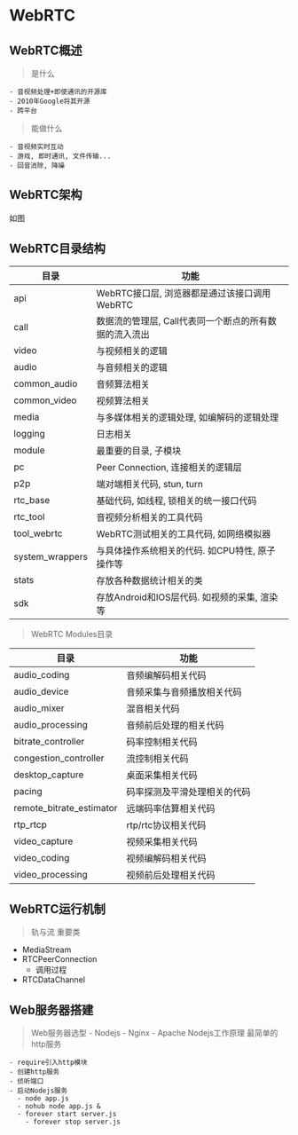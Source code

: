 # WebRTC

## WebRTC概述
  > 是什么

    - 音视频处理+即使通讯的开源库
    - 2010年Google将其开源
    - 跨平台
  > 能做什么

    - 音视频实时互动
    - 游戏, 即时通讯, 文件传输...
    - 回音消除, 降噪
## WebRTC架构
如图
## WebRTC目录结构
| 目录 | 功能 |
| ---- | ---- |
| api | WebRTC接口层, 浏览器都是通过该接口调用WebRTC |
| call | 数据流的管理层, Call代表同一个断点的所有数据的流入流出 |
| video | 与视频相关的逻辑 |
|audio|与音频相关的逻辑|
|common_audio|音频算法相关|
|common_video|视频算法相关|
|media|与多媒体相关的逻辑处理, 如编解码的逻辑处理|
|logging|日志相关|
|module|最重要的目录, 子模块|
|pc|Peer Connection, 连接相关的逻辑层|
|p2p|端对端相关代码, stun, turn|
|rtc_base|基础代码, 如线程, 锁相关的统一接口代码|
|rtc_tool|音视频分析相关的工具代码|
|tool_webrtc|WebRTC测试相关的工具代码, 如网络模拟器|
|system_wrappers|与具体操作系统相关的代码. 如CPU特性, 原子操作等|
|stats|存放各种数据统计相关的类|
|sdk|存放Android和IOS层代码. 如视频的采集, 渲染等|
> WebRTC Modules目录

|目录|功能|
|---|---|
|audio_coding|音频编解码相关代码|
|audio_device|音频采集与音频播放相关代码|
|audio_mixer|混音相关代码|
|audio_processing|音频前后处理的相关代码|
|bitrate_controller|码率控制相关代码|
|congestion_controller|流控制相关代码|
|desktop_capture|桌面采集相关代码|
|pacing|码率探测及平滑处理相关的代码|
|remote_bitrate_estimator|远端码率估算相关代码|
|rtp_rtcp|rtp/rtc协议相关代码|
|video_capture|视频采集相关代码|
|video_coding|视频编解码相关代码|
|video_processing|视频前后处理相关代码|

## WebRTC运行机制
> 轨与流
> 重要类
  - MediaStream
  - RTCPeerConnection
    - 调用过程
  - RTCDataChannel
## Web服务器搭建
  > Web服务器选型
    - Nodejs
    - Nginx
    - Apache
  > Nodejs工作原理
  > 最简单的http服务

    - require引入http模块
    - 创建http服务
    - 侦听端口
    - 启动Nodejs服务
      - node app.js
      - nohub node app.js &
      - forever start server.js
        - forever stop server.js